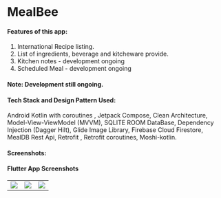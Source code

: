 # MealBee


#### Features of this app:
1. International Recipe listing.
2. List of ingredients, beverage and kitcheware provide.
3. Kitchen notes - development ongoing
4. Scheduled Meal - development ongoing


#### Note: Development still ongoing.


#### Tech Stack and Design Pattern Used:
 
 Android Kotlin with coroutines , Jetpack Compose, Clean Architecture, Model-View-ViewModel (MVVM), SQLITE ROOM DataBase, Dependency Injection (Dagger Hilt), 
 Glide Image Library, Firebase Cloud Firestore, MealDB Rest Api, Retrofit , Retrofit coroutines, Moshi-kotlin.
 

#### Screenshots:
 

#### Flutter App Screenshots

<table>

  <tr>
    <td><img src="https://user-images.githubusercontent.com/105339727/172061345-ec64dd68-28be-4bbc-8192-cde7245d91b4.png"></td>
     <td><img src="https://user-images.githubusercontent.com/105339727/172061339-69d90aa3-4bf5-41fd-b28c-0e25b0140f10.png"></td>
    <td><img src="https://user-images.githubusercontent.com/105339727/172061335-c433ba2b-b1d8-4dfd-9511-c531f0a96691.jpg"></td>
  </tr>
 </table>
 
 
 

 

